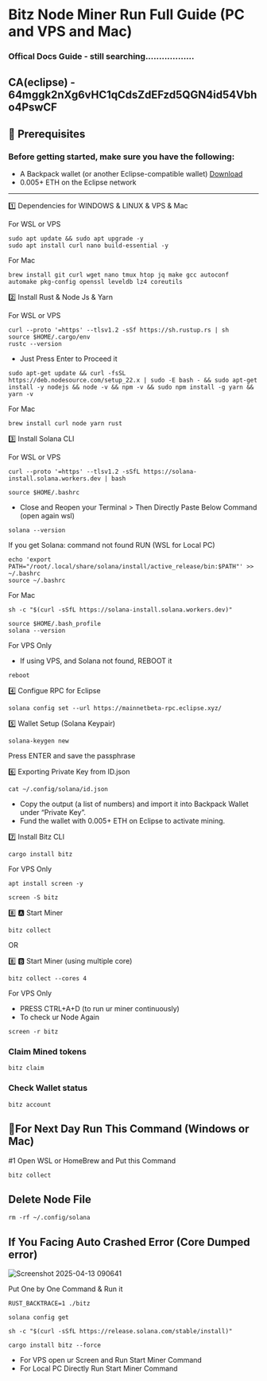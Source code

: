 # Bitz Node Miner Run Full Guide (PC and VPS and Mac)

### Offical Docs Guide - still searching..................

CA(eclipse) - 64mggk2nXg6vHC1qCdsZdEFzd5QGN4id54Vbho4PswCF
----

## 🧰 Prerequisites
### Before getting started, make sure you have the following:
	
 * A Backpack wallet (or another Eclipse-compatible wallet) [Download](https://chromewebstore.google.com/detail/backpack/aflkmfhebedbjioipglgcbcmnbpgliof)
 * 0.005+ ETH on the Eclipse network
---

1️⃣ Dependencies for WINDOWS & LINUX & VPS & Mac

For WSL or VPS
```
sudo apt update && sudo apt upgrade -y
sudo apt install curl nano build-essential -y
```
For Mac
```
brew install git curl wget nano tmux htop jq make gcc autoconf automake pkg-config openssl leveldb lz4 coreutils
```

2️⃣ Install Rust & Node Js & Yarn

For WSL or VPS
```
curl --proto '=https' --tlsv1.2 -sSf https://sh.rustup.rs | sh
source $HOME/.cargo/env
rustc --version
```
- Just Press Enter to Proceed it
```
sudo apt-get update && curl -fsSL https://deb.nodesource.com/setup_22.x | sudo -E bash - && sudo apt-get install -y nodejs && node -v && npm -v && sudo npm install -g yarn && yarn -v
```

For Mac
```
brew install curl node yarn rust
```

3️⃣ Install Solana CLI

For WSL or VPS
```
curl --proto '=https' --tlsv1.2 -sSfL https://solana-install.solana.workers.dev | bash
```
```
source $HOME/.bashrc
```
- Close and Reopen your Terminal > Then Directly Paste Below Command (open again wsl)
```
solana --version
```
If you get Solana: command not found RUN (WSL for Local PC)
```
echo 'export PATH="/root/.local/share/solana/install/active_release/bin:$PATH"' >> ~/.bashrc
source ~/.bashrc
```

For Mac
```
sh -c "$(curl -sSfL https://solana-install.solana.workers.dev)"
```
```
source $HOME/.bash_profile
solana --version
```

For VPS Only
- If using VPS, and Solana not found, REBOOT it
```
reboot
```

4️⃣ Configue RPC for Eclipse
```
solana config set --url https://mainnetbeta-rpc.eclipse.xyz/
```

5️⃣ Wallet Setup (Solana Keypair)
```
solana-keygen new
```
Press ENTER and save the passphrase

6️⃣ Exporting Private Key from ID.json
```
cat ~/.config/solana/id.json
```
* Copy the output (a list of numbers) and import it into Backpack Wallet under “Private Key”.
* Fund the wallet with 0.005+ ETH on Eclipse to activate mining.



7️⃣ Install Bitz CLI
```
cargo install bitz
```

For VPS Only
```
apt install screen -y
```
```
screen -S bitz
```

8️⃣ 🅰️ Start Miner
```
bitz collect
```

OR

8️⃣ 🅱️ Start Miner (using multiple core) 
```
bitz collect --cores 4
```

For VPS Only
- PRESS CTRL+A+D (to run ur miner continuously)
- To check ur Node Again
```
screen -r bitz
```

### Claim Mined tokens 
```
bitz claim
```

### Check Wallet status 
```
bitz account
```


## 🔶For Next Day Run This Command (Windows or Mac)

#1 Open WSL or HomeBrew and Put this Command 
```
bitz collect
```

## Delete Node File
```
rm -rf ~/.config/solana
```

## If You Facing Auto Crashed Error (Core Dumped error)

![Screenshot 2025-04-13 090641](https://github.com/user-attachments/assets/769ece51-a79f-46cc-8613-e20bc0364705)

Put One by One Command & Run it
```
RUST_BACKTRACE=1 ./bitz
```
```
solana config get
```
```
sh -c "$(curl -sSfL https://release.solana.com/stable/install)"
```
```
cargo install bitz --force
```
- For VPS open ur Screen and Run Start Miner Command
- For Local PC Directly Run Start Miner Command

